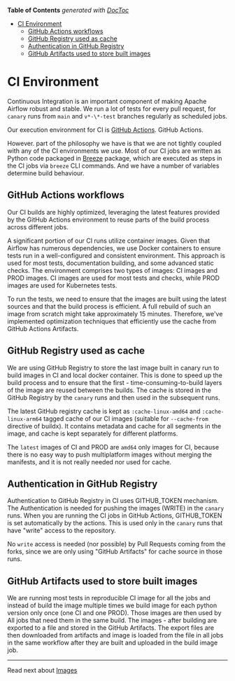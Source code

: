 <!--
 Licensed to the Apache Software Foundation (ASF) under one
 or more contributor license agreements.  See the NOTICE file
 distributed with this work for additional information
 regarding copyright ownership.  The ASF licenses this file
 to you under the Apache License, Version 2.0 (the
 "License"); you may not use this file except in compliance
 with the License.  You may obtain a copy of the License at

   http://www.apache.org/licenses/LICENSE-2.0

 Unless required by applicable law or agreed to in writing,
 software distributed under the License is distributed on an
 "AS IS" BASIS, WITHOUT WARRANTIES OR CONDITIONS OF ANY
 KIND, either express or implied.  See the License for the
 specific language governing permissions and limitations
 under the License.
 -->

<!-- START doctoc generated TOC please keep comment here to allow auto update -->
<!-- DON'T EDIT THIS SECTION, INSTEAD RE-RUN doctoc TO UPDATE -->
**Table of Contents**  *generated with [DocToc](https://github.com/thlorenz/doctoc)*

- [CI Environment](#ci-environment)
  - [GitHub Actions workflows](#github-actions-workflows)
  - [GitHub Registry used as cache](#github-registry-used-as-cache)
  - [Authentication in GitHub Registry](#authentication-in-github-registry)
  - [GitHub Artifacts used to store built images](#github-artifacts-used-to-store-built-images)

<!-- END doctoc generated TOC please keep comment here to allow auto update -->

# CI Environment

Continuous Integration is an important component of making Apache Airflow
robust and stable. We run a lot of tests for every pull request,
for `canary` runs from `main` and `v*-\*-test` branches
regularly as scheduled jobs.

Our execution environment for CI is [GitHub Actions](https://github.com/features/actions). GitHub Actions.

However. part of the philosophy we have is that we are not tightly
coupled with any of the CI environments we use. Most of our CI jobs are
written as Python code packaged in [Breeze](../../README.md) package,
which are executed as steps in the CI jobs via `breeze` CLI commands.
And we have a number of  variables determine build behaviour.

## GitHub Actions workflows

Our CI builds are highly optimized, leveraging the latest features
provided by the GitHub Actions environment to reuse parts of the build
process across different jobs.

A significant portion of our CI runs utilize container images. Given
that Airflow has numerous dependencies, we use Docker containers to
ensure tests run in a well-configured and consistent environment. This
approach is used for most tests, documentation building, and some
advanced static checks. The environment comprises two types of images:
CI images and PROD images. CI images are used for most tests and checks,
while PROD images are used for Kubernetes tests.

To run the tests, we need to ensure that the images are built using the
latest sources and that the build process is efficient. A full rebuild
of such an image from scratch might take approximately 15 minutes.
Therefore, we've implemented optimization techniques that efficiently
use the cache from GitHub Actions Artifacts.

## GitHub Registry used as cache

We are using GitHub Registry to store the last image built in canary run
to build images in CI and local docker container.
This is done to speed up the build process and to ensure that the
first - time-consuming-to-build layers of the image are
reused between the builds. The cache is stored in the GitHub Registry
by the `canary` runs and then used in the subsequent runs.

The latest GitHub registry cache is kept as `:cache-linux-amd64` and
`:cache-linux-arm64` tagged cache of our CI images (suitable for
`--cache-from` directive of buildx). It contains
metadata and cache for all segments in the image,
and cache is kept separately for different platforms.

The `latest` images of CI and PROD are `amd64` only images for CI,
because there is no easy way to push multiplatform images without
merging the manifests, and it is not really needed nor used for cache.

## Authentication in GitHub Registry

Authentication to GitHub Registry in CI uses GITHUB_TOKEN mechanism.
The Authentication is needed for  pushing the images (WRITE) in the `canary` runs.
When you are running the CI jobs in GitHub Actions, GITHUB_TOKEN is set automatically
by the actions. This is used only in the `canary` runs that have "write" access
to the repository.

No `write` access is needed (nor possible) by Pull Requests coming from the forks,
since we are only using "GitHub Artifacts" for cache source in those runs.

## GitHub Artifacts used to store built images

We are running most tests in reproducible CI image for all the jobs and
instead of build the image multiple times we build image for each python
version only once (one  CI and one PROD). Those images are then used by
All jobs that need them in the same build. The images - after building
are exported to a file and stored in the GitHub Artifacts.
The export files are then downloaded from artifacts and image is
loaded from the file in all jobs in the same workflow after they are
built and uploaded in the build image job.

----

Read next about [Images](02_images.md)
